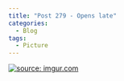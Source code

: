 ```yaml
---
title: "Post 279 - Opens late"
categories:
  - Blog
tags:
  - Picture
---
```



<a href="https://imgur.com/gbTpmXd"><img src="https://i.imgur.com/gbTpmXd.jpg" title="source: imgur.com" /></a>


<script src="https://utteranc.es/client.js"
        repo="serendipityinlife/serendipityinlife.github.io"
        issue-term="pathname"
        theme="github-light"
        crossorigin="anonymous"
        async>
</script>
